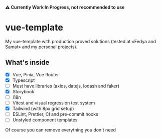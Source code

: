**⚠️ Currently Work In Progress, not recommended to use**
# vue-template
My vue-template with production proved solutions (tested at «Fedya and Samat» and my personal projects).

## What's inside
- [X] Vue, Pinia, Vue Router
- [X] Typescript
- [ ] Must have libraries (axios, datejs, lodash and faker)
- [X] Storybook
- [ ] i18n
- [ ] Vitest and visual regression test system
- [X] Tailwind (with 8px grid setup)
- [ ] ESLint, Prettier, CI and pre-commit hooks
- [ ] Unstyled component templates

Of course you can remove everything you don't need
